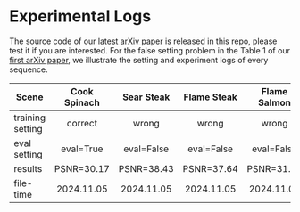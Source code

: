 # Experimental Logs

The source code of our [latest arXiv paper](https://arxiv.org/abs/2412.04282v2) is released in this repo, please test it if you are interested. For the false setting problem in the Table 1 of our [first arXiv paper](https://arxiv.org/pdf/2412.04282v1), we illustrate the setting and experiment logs of every sequence. 


| Scene            | Cook Spinach | Sear Steak | Flame Steak | Flame Salmon | Coffee Martini | Cut Roast Beef |
|------------------|:------------:|:----------:|:-----------:|:------------:|:--------------:|:--------------:|
| training setting |    correct   |    wrong   |    wrong    |     wrong    |      wrong     |      wrong     |
| eval setting     |   eval=True  | eval=False |  eval=False |  eval=False  |   eval=False   |    eval=False  |
| results          |   PSNR=30.17 | PSNR=38.43 |  PSNR=37.64 |  PSNR=31.85  |   PSNR=32.52   |    PSNR=36.96  |
| file-time        |   2024.11.05 | 2024.11.05 | 2024.11.05  |  2024.11.04  |   2024.11.04   |    2024.11.05  |


